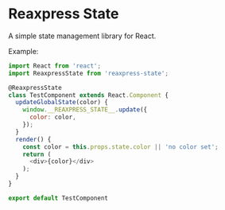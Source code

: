 # Reaxpress State

A simple state management library for React.

Example:

```javascript
import React from 'react';
import ReaxpressState from 'reaxpress-state';

@ReaxpressState
class TestComponent extends React.Component {
  updateGlobalState(color) {
    window.__REAXPRESS_STATE__.update({
      color: color,
    });
  }
  render() {
    const color = this.props.state.color || 'no color set';
    return (
      <div>{color}</div>
    );
  }
}

export default TestComponent
```
